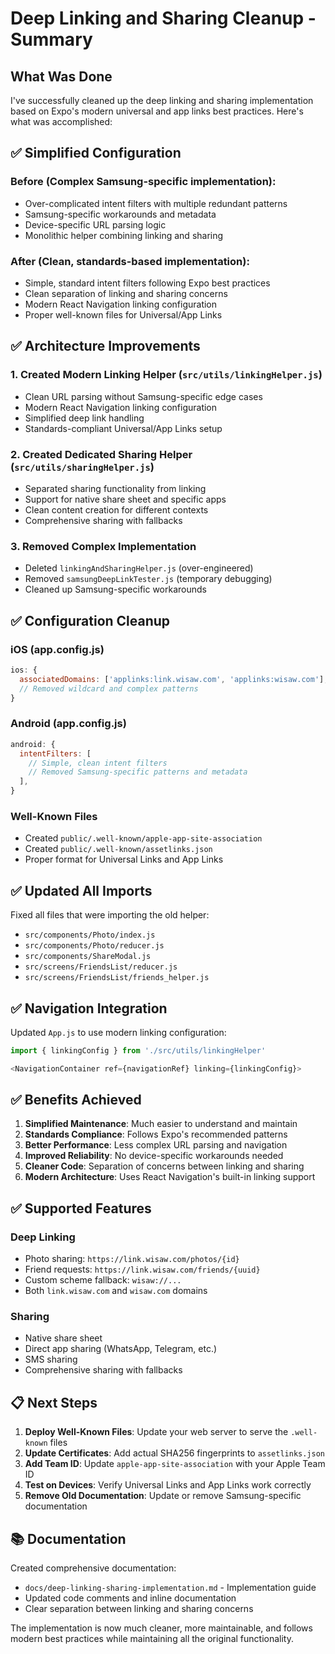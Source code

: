 # Deep Linking and Sharing Cleanup - Summary

## What Was Done

I've successfully cleaned up the deep linking and sharing implementation based on Expo's modern universal and app links best practices. Here's what was accomplished:

## ✅ Simplified Configuration

### Before (Complex Samsung-specific implementation):
- Over-complicated intent filters with multiple redundant patterns
- Samsung-specific workarounds and metadata
- Device-specific URL parsing logic
- Monolithic helper combining linking and sharing

### After (Clean, standards-based implementation):
- Simple, standard intent filters following Expo best practices
- Clean separation of linking and sharing concerns
- Modern React Navigation linking configuration
- Proper well-known files for Universal/App Links

## ✅ Architecture Improvements

### 1. Created Modern Linking Helper (`src/utils/linkingHelper.js`)
- Clean URL parsing without Samsung-specific edge cases
- Modern React Navigation linking configuration
- Simplified deep link handling
- Standards-compliant Universal/App Links setup

### 2. Created Dedicated Sharing Helper (`src/utils/sharingHelper.js`)
- Separated sharing functionality from linking
- Support for native share sheet and specific apps
- Clean content creation for different contexts
- Comprehensive sharing with fallbacks

### 3. Removed Complex Implementation
- Deleted `linkingAndSharingHelper.js` (over-engineered)
- Removed `samsungDeepLinkTester.js` (temporary debugging)
- Cleaned up Samsung-specific workarounds

## ✅ Configuration Cleanup

### iOS (app.config.js)
```javascript
ios: {
  associatedDomains: ['applinks:link.wisaw.com', 'applinks:wisaw.com'],
  // Removed wildcard and complex patterns
}
```

### Android (app.config.js)
```javascript
android: {
  intentFilters: [
    // Simple, clean intent filters
    // Removed Samsung-specific patterns and metadata
  ],
}
```

### Well-Known Files
- Created `public/.well-known/apple-app-site-association`
- Created `public/.well-known/assetlinks.json`
- Proper format for Universal Links and App Links

## ✅ Updated All Imports

Fixed all files that were importing the old helper:
- `src/components/Photo/index.js`
- `src/components/Photo/reducer.js`
- `src/components/ShareModal.js`
- `src/screens/FriendsList/reducer.js`
- `src/screens/FriendsList/friends_helper.js`

## ✅ Navigation Integration

Updated `App.js` to use modern linking configuration:
```javascript
import { linkingConfig } from './src/utils/linkingHelper'

<NavigationContainer ref={navigationRef} linking={linkingConfig}>
```

## ✅ Benefits Achieved

1. **Simplified Maintenance**: Much easier to understand and maintain
2. **Standards Compliance**: Follows Expo's recommended patterns
3. **Better Performance**: Less complex URL parsing and navigation
4. **Improved Reliability**: No device-specific workarounds needed
5. **Cleaner Code**: Separation of concerns between linking and sharing
6. **Modern Architecture**: Uses React Navigation's built-in linking support

## ✅ Supported Features

### Deep Linking
- Photo sharing: `https://link.wisaw.com/photos/{id}`
- Friend requests: `https://link.wisaw.com/friends/{uuid}`
- Custom scheme fallback: `wisaw://...`
- Both `link.wisaw.com` and `wisaw.com` domains

### Sharing
- Native share sheet
- Direct app sharing (WhatsApp, Telegram, etc.)
- SMS sharing
- Comprehensive sharing with fallbacks

## 📋 Next Steps

1. **Deploy Well-Known Files**: Update your web server to serve the `.well-known` files
2. **Update Certificates**: Add actual SHA256 fingerprints to `assetlinks.json`
3. **Add Team ID**: Update `apple-app-site-association` with your Apple Team ID
4. **Test on Devices**: Verify Universal Links and App Links work correctly
5. **Remove Old Documentation**: Update or remove Samsung-specific documentation

## 📚 Documentation

Created comprehensive documentation:
- `docs/deep-linking-sharing-implementation.md` - Implementation guide
- Updated code comments and inline documentation
- Clear separation between linking and sharing concerns

The implementation is now much cleaner, more maintainable, and follows modern best practices while maintaining all the original functionality.
